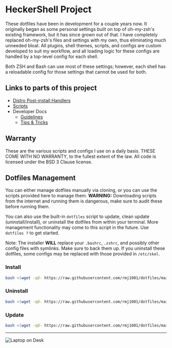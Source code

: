 <!--
##############################################
#   Author(s): RMCJ <rmichael1001@gmail.com>
#   Project: HeckerShell
#   Version: 1.0
#
#   Usage: n/a
#
#   Description: Dotfiles main README
#
##############################################
-->
# HeckerShell Project

These dotfiles have been in development for a couple years now.
It originally began as some personal settings built on top of
oh-my-zsh's existing framework, but it has since grown out of that.
I have completely replaced oh-my-zsh's files and settings with my own,
thus eliminating much unneeded bloat. All plugins, shell themes, scripts,
and configs are custom developed to suit my workflow, and all loading
logic for these configs are handled by a top-level config for each shell.

Both ZSH and Bash can use most of these settings; however, each shell has
a reloadable config for those settings that cannot be used for both.

## Links to parts of this project

- [Distro Post-install Handlers](files/Postinstallers)
- [Scripts](files/System32)
- Developer Docs
  - [Guidelines](docs/dev-rules.md)
  - [Tips & Tricks](docs/script-tricks.md)

## Warranty

These are the various scripts and configs I use on a daily basis.
THESE COME WITH NO WARRANTY, to the fullest extent of the law.
All code is licensed under the BSD 3 Clause license.

## Dotfiles Management

You can either manage dotfiles manually via cloning, or you can use the
scripts provided here to manage them. **WARNING:** Downloading scripts from
the internet and running them is dangerous, make sure to audit these before
running them.

You can also use the built-in `dotfiles` script to update, clean update (uninstall/install),
or uninstall the dotfiles from within your terminal. More management functionality
may come to this script in the future. Use `dotfiles ?` to get started.

Note: The installer **WILL** replace your `.bashrc`, `.zshrc`, and possibly
other config files with symlinks. Make sure to back them up. If you uninstall
these dotfiles, some configs may be replaced with those provided in `/etc/skel`.

### **Install**

```bash
bash <(wget -qO- https://raw.githubusercontent.com/rmj1001/dotfiles/main/auto/install.sh)
```

### **Uninstall**

```bash
bash <(wget -qO- https://raw.githubusercontent.com/rmj1001/dotfiles/main/auto/uninstall.sh)
```

### **Update**

```bash
bash <(wget -qO- https://raw.githubusercontent.com/rmj1001/dotfiles/main/auto/update.sh)
```

---

![Laptop on Desk](https://repository-images.githubusercontent.com/311393059/20a6125c-2e58-426b-8758-10156878cf16)

